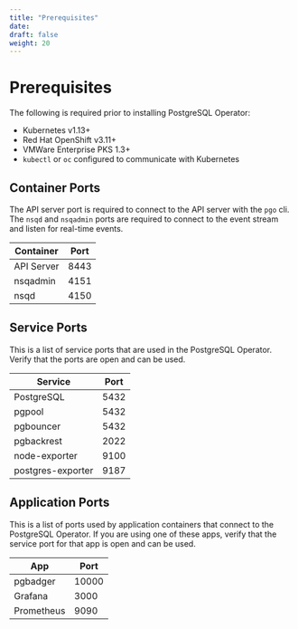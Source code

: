 ```yaml
---
title: "Prerequisites"
date:
draft: false
weight: 20
---
```


# Prerequisites

The following is required prior to installing PostgreSQL Operator:

* Kubernetes v1.13+
* Red Hat OpenShift v3.11+
* VMWare Enterprise PKS 1.3+
* `kubectl` or `oc` configured to communicate with Kubernetes

## Container Ports

The API server port is required to connect to the API server with the `pgo` cli. The `nsqd` and `nsqadmin` ports are required to connect to the event stream and listen for real-time events.

| Container | Port |
| --- | --- |
| API Server | 8443 |
| nsqadmin | 4151 |
| nsqd | 4150 |

## Service Ports

This is a list of service ports that are used in the PostgreSQL Operator. Verify that the ports are open and can be used.

| Service | Port |
| --- | --- |
| PostgreSQL | 5432 |
| pgpool | 5432 |
| pgbouncer | 5432 |
| pgbackrest | 2022 |
| node-exporter | 9100 |
| postgres-exporter | 9187 |

## Application Ports

This is a list of ports used by application containers that connect to the PostgreSQL Operator. If you are using one of these apps, verify that the service port for that app is open and can be used.

| App | Port |
| --- | --- |
| pgbadger | 10000 |
| Grafana | 3000 |
| Prometheus | 9090 |
